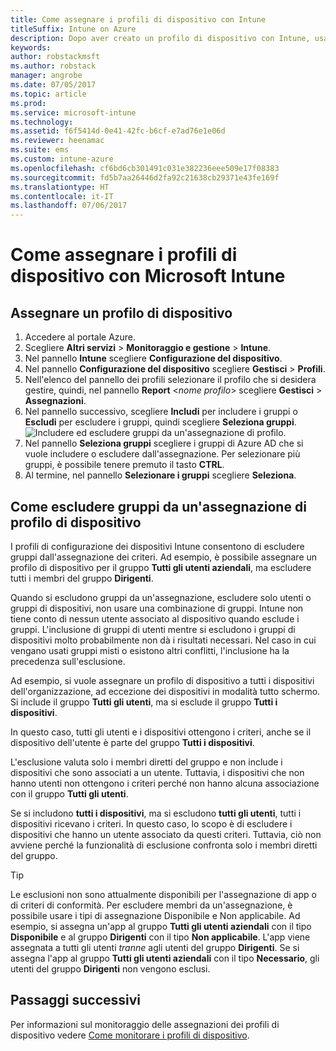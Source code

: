 ```yaml
---
title: Come assegnare i profili di dispositivo con Intune
titleSuffix: Intune on Azure
description: Dopo aver creato un profilo di dispositivo con Intune, usare questo argomento per informazioni su come assegnarlo ai dispositivi."
keywords: 
author: robstackmsft
ms.author: robstack
manager: angrobe
ms.date: 07/05/2017
ms.topic: article
ms.prod: 
ms.service: microsoft-intune
ms.technology: 
ms.assetid: f6f5414d-0e41-42fc-b6cf-e7ad76e1e06d
ms.reviewer: heenamac
ms.suite: ems
ms.custom: intune-azure
ms.openlocfilehash: cf6bd6cb301491c031e382236eee509e17f08383
ms.sourcegitcommit: fd5b7aa26446d2fa92c21638cb29371e43fe169f
ms.translationtype: HT
ms.contentlocale: it-IT
ms.lasthandoff: 07/06/2017
---
```

# <a name="how-to-assign-microsoft-intune-device-profiles"></a>Come assegnare i profili di dispositivo con Microsoft Intune

## <a name="assign-a-device-profile"></a>Assegnare un profilo di dispositivo

1. Accedere al portale Azure.
2. Scegliere **Altri servizi** > **Monitoraggio e gestione** > **Intune**.
3. Nel pannello **Intune** scegliere **Configurazione del dispositivo**.
1. Nel pannello **Configurazione del dispositivo** scegliere **Gestisci** > **Profili**.
2. Nell'elenco del pannello dei profili selezionare il profilo che si desidera gestire, quindi, nel pannello **Report** <*nome profilo*>  scegliere **Gestisci** > **Assegnazioni**.
3. Nel pannello successivo, scegliere **Includi** per includere i gruppi o **Escludi** per escludere i gruppi, quindi scegliere **Seleziona gruppi**.
![Includere ed escludere gruppi da un'assegnazione di profilo.](./media/group-include-exclude.png)
4. Nel pannello **Seleziona gruppi** scegliere i gruppi di Azure AD che si vuole includere o escludere dall'assegnazione. Per selezionare più gruppi, è possibile tenere premuto il tasto **CTRL**.
4. Al termine, nel pannello **Selezionare i gruppi** scegliere **Seleziona**.



## <a name="how-to-exclude-groups-from-a-device-profile-assignment"></a>Come escludere gruppi da un'assegnazione di profilo di dispositivo

I profili di configurazione dei dispositivi Intune consentono di escludere gruppi dall'assegnazione dei criteri. Ad esempio, è possibile assegnare un profilo di dispositivo per il gruppo **Tutti gli utenti aziendali**, ma escludere tutti i membri del gruppo **Dirigenti**.

Quando si escludono gruppi da un'assegnazione, escludere solo utenti o gruppi di dispositivi, non usare una combinazione di gruppi. Intune non tiene conto di nessun utente associato al dispositivo quando esclude i gruppi. L'inclusione di gruppi di utenti mentre si escludono i gruppi di dispositivi molto probabilmente non dà i risultati necessari. Nel caso in cui vengano usati gruppi misti o esistono altri conflitti, l'inclusione ha la precedenza sull'esclusione.

Ad esempio, si vuole assegnare un profilo di dispositivo a tutti i dispositivi dell'organizzazione, ad eccezione dei dispositivi in modalità tutto schermo. Si include il gruppo **Tutti gli utenti**, ma si esclude il gruppo **Tutti i dispositivi**.

In questo caso, tutti gli utenti e i dispositivi ottengono i criteri, anche se il dispositivo dell'utente è parte del gruppo **Tutti i dispositivi**. 

L'esclusione valuta solo i membri diretti del gruppo e non include i dispositivi che sono associati a un utente. Tuttavia, i dispositivi che non hanno utenti non ottengono i criteri perché non hanno alcuna associazione con il gruppo **Tutti gli utenti**. 

Se si includono **tutti i dispositivi**, ma si escludono **tutti gli utenti**, tutti i dispositivi ricevano i criteri. In questo caso, lo scopo è di escludere i dispositivi che hanno un utente associato da questi criteri. Tuttavia, ciò non avviene perché la funzionalità di esclusione confronta solo i membri diretti del gruppo. 

>[!Tip]
>Le esclusioni non sono attualmente disponibili per l'assegnazione di app o di criteri di conformità. Per escludere membri da un'assegnazione, è possibile usare i tipi di assegnazione Disponibile e Non applicabile. Ad esempio, si assegna un'app al gruppo **Tutti gli utenti aziendali** con il tipo **Disponibile** e al gruppo **Dirigenti** con il tipo **Non applicabile**. L'app viene assegnata a tutti gli utenti *tranne* agli utenti del gruppo **Dirigenti**. Se si assegna l'app al gruppo **Tutti gli utenti aziendali** con il tipo **Necessario**, gli utenti del gruppo **Dirigenti** non vengono esclusi.
 
    
## <a name="next-steps"></a>Passaggi successivi
Per informazioni sul monitoraggio delle assegnazioni dei profili di dispositivo vedere [Come monitorare i profili di dispositivo](device-profile-monitor.md).
